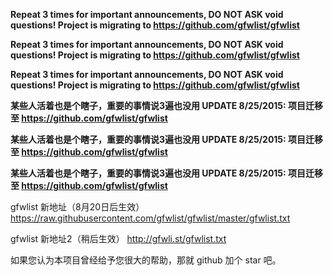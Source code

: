 **Repeat 3 times for important announcements, DO NOT ASK void questions! Project is migrating to https://github.com/gfwlist/gfwlist**

**Repeat 3 times for important announcements, DO NOT ASK void questions! Project is migrating to https://github.com/gfwlist/gfwlist**

**Repeat 3 times for important announcements, DO NOT ASK void questions! Project is migrating to https://github.com/gfwlist/gfwlist**

**某些人活着也是个瞎子，重要的事情说3遍也没用 UPDATE 8/25/2015: 项目迁移至 https://github.com/gfwlist/gfwlist**

**某些人活着也是个瞎子，重要的事情说3遍也没用 UPDATE 8/25/2015: 项目迁移至 https://github.com/gfwlist/gfwlist**

**某些人活着也是个瞎子，重要的事情说3遍也没用 UPDATE 8/25/2015: 项目迁移至 https://github.com/gfwlist/gfwlist**

gfwlist 新地址（8月20日后生效） https://raw.githubusercontent.com/gfwlist/gfwlist/master/gfwlist.txt

gfwlist 新地址2（稍后生效） http://gfwli.st/gfwlist.txt

如果您认为本项目曾经给予您很大的帮助，那就 github 加个 star 吧。